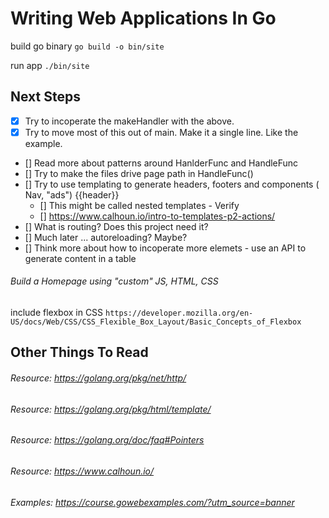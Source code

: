 # Writing Web Applications In Go
build go binary
```go build -o bin/site```

run app
```./bin/site```

## Next Steps
* [X] Try to incoperate the makeHandler with the above.
* [X] Try to move most of this out of main. Make it a single line. Like the example.
* [] Read more about patterns around HanlderFunc and HandleFunc
* [] Try to make the files drive page path in HandleFunc()
* [] Try  to use templating to generate headers, footers and components ( Nav, "ads") {{header}}
    * [] This might be called nested templates - Verify
	* [] https://www.calhoun.io/intro-to-templates-p2-actions/
* [] What is routing? Does this project need it?
* [] Much later ... autoreloading? Maybe?
* [] Think more about how to incoperate more elemets - use an API to generate content in a table

###### Build a Homepage using "custom" JS, HTML, CSS
include flexbox in CSS ```https://developer.mozilla.org/en-US/docs/Web/CSS/CSS_Flexible_Box_Layout/Basic_Concepts_of_Flexbox```


## Other Things To Read
###### Resource: https://golang.org/pkg/net/http/
###### Resource: https://golang.org/pkg/html/template/
###### Resource: https://golang.org/doc/faq#Pointers
###### Resource: https://www.calhoun.io/
###### Examples: https://course.gowebexamples.com/?utm_source=banner